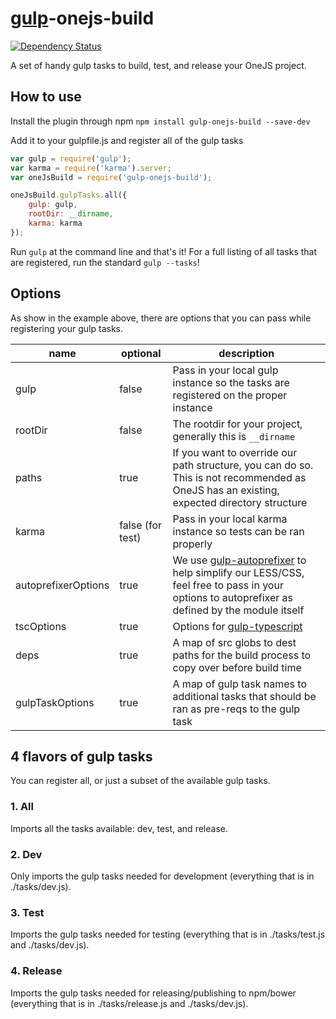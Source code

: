 # [gulp](https://github.com/gulpjs/gulp)-onejs-build
[![Dependency Status](https://david-dm.org/OneJSToolkit/gulp-onejs-build.svg)](https://david-dm.org/OneJSToolkit/gulp-onejs-build)

A set of handy gulp tasks to build, test, and release your OneJS project.

## How to use
Install the plugin through npm
`npm install gulp-onejs-build --save-dev`

Add it to your gulpfile.js and register all of the gulp tasks
```javascript
var gulp = require('gulp');
var karma = require('karma').server;
var oneJsBuild = require('gulp-onejs-build');

oneJsBuild.gulpTasks.all({
    gulp: gulp,
    rootDir: __dirname,
    karma: karma
});
```

Run `gulp` at the command line and that's it! For a full listing of all tasks that are registered, run the standard `gulp --tasks`!

## Options
As show in the example above, there are options that you can pass while registering your gulp tasks.

| name | optional | description |
|------|----------|-------------|
| gulp | false | Pass in your local gulp instance so the tasks are registered on the proper instance |
| rootDir | false | The rootdir for your project, generally this is `__dirname` |
| paths | true | If you want to override our path structure, you can do so. This is not recommended as OneJS has an existing, expected directory structure |
| karma | false (for test) | Pass in your local karma instance so tests can be ran properly |
| autoprefixerOptions | true | We use [gulp-autoprefixer](https://github.com/sindresorhus/gulp-autoprefixer) to help simplify our LESS/CSS, feel free to pass in your options to autoprefixer as defined by the module itself |
| tscOptions | true | Options for [gulp-typescript](https://github.com/ivogabe/gulp-typescript) |
| deps | true | A map of src globs to dest paths for the build process to copy over before build time |
| gulpTaskOptions | true | A map of gulp task names to additional tasks that should be ran as pre-reqs to the gulp task |

## 4 flavors of gulp tasks
You can register all, or just a subset of the available gulp tasks.

### 1. All
Imports all the tasks available: dev, test, and release.

### 2. Dev
Only imports the gulp tasks needed for development (everything that is in ./tasks/dev.js).

### 3. Test
Imports the gulp tasks needed for testing (everything that is in ./tasks/test.js and ./tasks/dev.js).

### 4. Release
Imports the gulp tasks needed for releasing/publishing to npm/bower (everything that is in ./tasks/release.js and ./tasks/dev.js).
